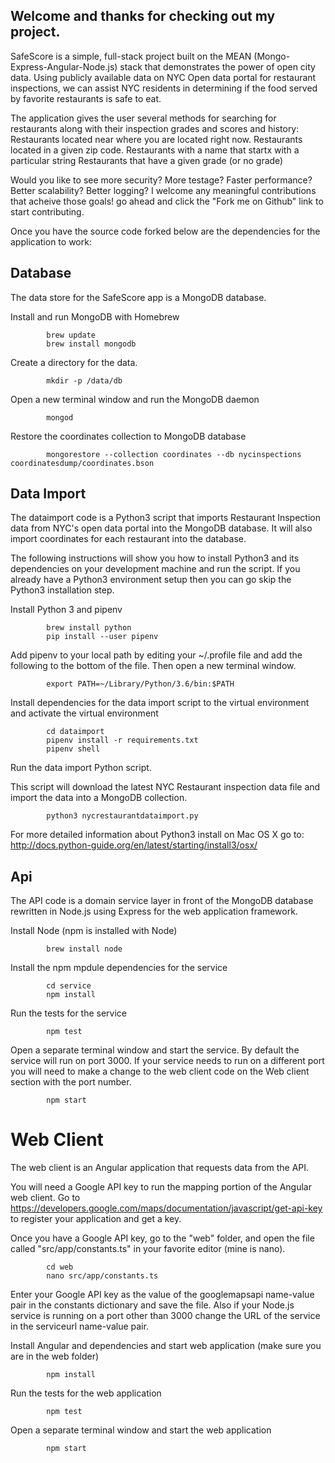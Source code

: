 ## Welcome and thanks for checking out my project.

SafeScore is a simple, full-stack project built on the MEAN (Mongo-Express-Angular-Node.js) stack that demonstrates the power of open city data. Using publicly available data on NYC Open data portal for restaurant inspections, we can assist NYC residents in determining if the food served by favorite restaurants is safe to eat.

The application gives the user several methods for searching for restaurants along with their inspection grades and scores and history:
Restaurants located near where you are located right now.
Restaurants located in a given zip code.
Restaurants with a name that startx with a particular string
Restaurants that have a given grade (or no grade)

Would you like to see more security? More testage? Faster performance? Better scalability? Better logging? I welcome any meaningful contributions that acheive those goals! go ahead and click the "Fork me on Github" link to start contributing.

Once you have the source code forked below are the dependencies for the application to work:

## Database

The data store for the SafeScore app is a MongoDB database.

Install and run MongoDB with Homebrew
```
        brew update
        brew install mongodb
```

Create a directory for the data.
```  
        mkdir -p /data/db
```

Open a new terminal window and run the MongoDB daemon
```    
        mongod
```

Restore the coordinates collection to MongoDB database
```      
        mongorestore --collection coordinates --db nycinspections coordinatesdump/coordinates.bson
```

## Data Import

The dataimport code is a Python3 script that imports Restaurant Inspection data from NYC's open data portal into the MongoDB database. It will also import coordinates for each restaurant into the database.

The following instructions will show you how to install Python3 and its dependencies on your development machine and run the script. If you already have a Python3 environment setup then you can go skip the Python3 installation step.

Install Python 3 and pipenv
```                        
        brew install python
        pip install --user pipenv
```

Add pipenv to your local path by editing your ~/.profile file and add the following to the bottom of the file. Then open a new terminal window.
```                        
        export PATH=~/Library/Python/3.6/bin:$PATH
```

Install dependencies for the data import script to the virtual environment and activate the virtual environment
```                        
        cd dataimport
        pipenv install -r requirements.txt
        pipenv shell
```

Run the data import Python script.

This script will download the latest NYC Restaurant inspection data file and import the data into a MongoDB collection.
```                        
        python3 nycrestaurantdataimport.py
```

For more detailed information about Python3 install on Mac OS X go to: http://docs.python-guide.org/en/latest/starting/install3/osx/

## Api

The API code is a domain service layer in front of the MongoDB database rewritten in Node.js using Express for the web application framework.

Install Node (npm is installed with Node)
```
        brew install node
```                        

Install the npm mpdule dependencies for the service
```        
        cd service
        npm install
```                        

Run the tests for the service
```          
        npm test
```

Open a separate terminal window and start the service. By default the service will run on port 3000. If your service needs to run on a different port you will need to make a change to the web client code on the Web client section with the port number.
```           
        npm start
```

# Web Client

The web client is an Angular application that requests data from the API.

You will need a Google API key to run the mapping portion of the Angular web client. Go to https://developers.google.com/maps/documentation/javascript/get-api-key to register your application and get a key.

Once you have a Google API key, go to the "web" folder, and open the file called "src/app/constants.ts" in your favorite editor (mine is nano).
```        
        cd web
        nano src/app/constants.ts
```

Enter your Google API key as the value of the googlemapsapi name-value pair in the constants dictionary and save the file. Also if your Node.js service is running on a port other than 3000 change the URL of the service in the serviceurl name-value pair.

Install Angular and dependencies and start web application (make sure you are in the web folder)
```     
        npm install
```

Run the tests for the web application
```     
        npm test
```

Open a separate terminal window and start the web application
```          
        npm start
```                                          
